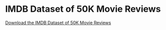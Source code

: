 # IMDB Dataset of 50K Movie Reviews
[Download the IMDB Dataset of 50K Movie Reviews](https://www.kaggle.com/datasets/lakshmi25npathi/imdb-dataset-of-50k-movie-reviews?resource=download)

